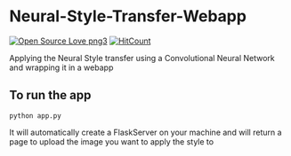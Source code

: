# Neural-Style-Transfer-Webapp
[![Open Source Love png3](https://badges.frapsoft.com/os/v3/open-source.png?v=103)](https://github.com/ellerbrock/open-source-badges/)
[![HitCount](http://hits.dwyl.io/at1998/Neural-Style-Transfer-Webapp.svg)](http://hits.dwyl.io/at1998/Neural-Style-Transfer-Webapp)


Applying the Neural Style transfer using a Convolutional Neural Network and wrapping it in a webapp



## To run the app 
```
python app.py 
```
It will automatically create a FlaskServer on your machine and will return a page to upload the image you want to apply the style to
